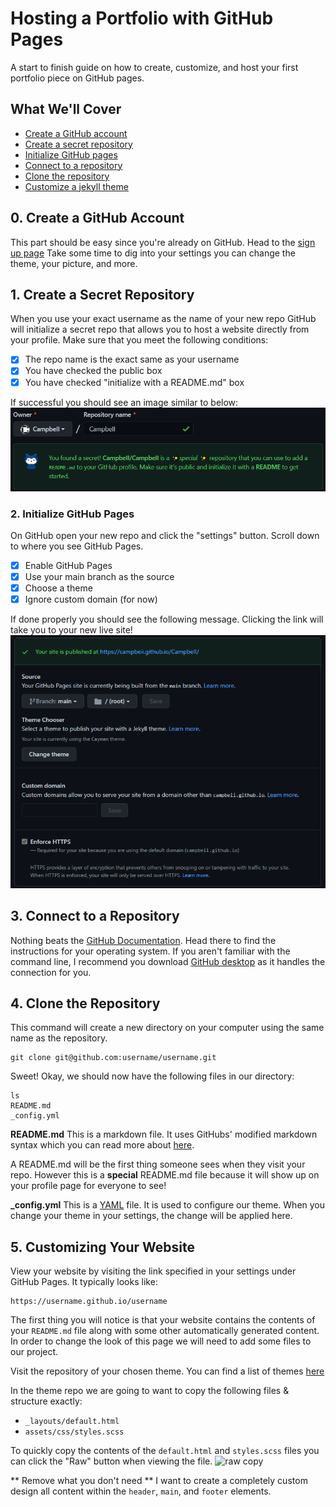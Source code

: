 # Hosting a Portfolio with GitHub Pages
A start to finish guide on how to create, customize, and host your first portfolio piece on GitHub pages.

## What We'll Cover
- [Create a GitHub account](#0-create-a-github-account)
- [Create a secret repository](#1-create-a-secret-repository)
- [Initialize GitHub pages](#2-initialize-github-pages)
- [Connect to a repository](#3-connect-to-a-repository)
- [Clone the repository](#3-clone-the-repository)
- [Customize a jekyll theme](#github)

## 0. Create a GitHub Account
This part should be easy since you're already on GitHub. Head to the [sign up page](https://github.com/join)
Take some time to dig into your settings you can change the theme, your picture, and more.

## 1. Create a Secret Repository
When you use your exact username as the name of your new repo GitHub  will initialize a secret repo that allows you to host a website directly from your profile. Make sure that you meet the following conditions:
- [x] The repo name is the exact same as your username
- [x] You have checked the public box
- [x] You have checked "initialize with a README.md" box

If successful you should see an image similar to below:
![secret repo](images/secret-repo.png)

### 2. Initialize GitHub Pages
On GitHub open your new repo and click the "settings" button. Scroll down to where you see GitHub Pages.
- [x] Enable GitHub Pages
- [x] Use your main branch as the source
- [x] Choose a theme
- [x] Ignore custom domain (for now)

If done properly you should see the following message. Clicking the link will take you to your new live site!
![enable github pages](images/enable-github-pages.png)

## 3. Connect to a Repository
Nothing beats the [GitHub Documentation](https://docs.github.com/en/github/authenticating-to-github/connecting-to-github-with-ssh). Head there to find the instructions for your operating system. If you aren't familiar with the command line, I recommend you download [GitHub desktop](https://desktop.github.com/) as it handles the connection for you.

## 4. Clone the Repository
This command will create a new directory on your computer using the same name as the repository.

```shell
git clone git@github.com:username/username.git
```

Sweet! Okay, we should now have the following files in our directory:

```shell
ls
README.md
_config.yml
```
**README.md**
This is a markdown file. It uses GitHubs' modified markdown syntax which you can read more about [here](https://docs.github.com/en/github/writing-on-github/basic-writing-and-formatting-syntax).

A README.md will be the first thing someone sees when they visit your repo. However this is a __special__ README.md file because it will show up on your profile page for everyone to see!

**_config.yml**
This is a [YAML](https://docs.ansible.com/ansible/latest/reference_appendices/YAMLSyntax.html) file. It is used to configure our theme. When you change your theme in your settings, the change will be applied here.

## 5. Customizing Your Website
View your website by visiting the link specified in your settings under GitHub Pages. It typically looks like:
```shell
https://username.github.io/username
```
The first thing you will notice is that your website contains the contents of your `README.md` file along with some other automatically generated content. In order to change the look of this page we will need to add some files to our project.

Visit the repository of your chosen theme. You can find a list of themes [here](https://pages.github.com/themes/)

In the theme repo we are going to want to copy the following files & structure exactly:

- `_layouts/default.html`
- `assets/css/styles.scss`

To quickly copy the contents of the `default.html` and `styles.scss` files you can click the "Raw" button when viewing the file.
![raw copy](images/raw.png)

** Remove what you don't need **
I want to create a completely custom design all content within the `header`, `main`,  and `footer` elements.

